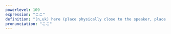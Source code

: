 ```yaml
---
powerlevel: 109
expression: "ここ"
definition: "(n,uk) here (place physically close to the speaker, place pointed by the speaker while explaining); this place; these last (followed by a duration noun and a past sentence: time period before the present time of the speaker); (P)"
pronunciation: "ここ"
---
```

